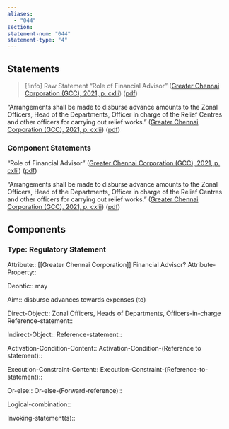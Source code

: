```yaml
---
aliases:
  - "044"
section: 
statement-num: "044"
statement-type: "4"
---
```

## Statements 
> [!info] Raw Statement
> “Role of Financial Advisor” ([Greater Chennai Corporation (GCC), 2021, p. cxlii](zotero://select/library/items/AZZSXLC8)) ([pdf](zotero://open-pdf/library/items/ZWDYK52D?page=142&annotation=INA6MFVK))

“Arrangements shall be made to disburse advance amounts to the Zonal Officers, Head of the Departments, Officer in charge of the Relief Centres and other officers for carrying out relief works.” ([Greater Chennai Corporation (GCC), 2021, p. cxlii](zotero://select/library/items/AZZSXLC8)) ([pdf](zotero://open-pdf/library/items/ZWDYK52D?page=142&annotation=RX5FID49)) 
> 

### Component Statements
“Role of Financial Advisor” ([Greater Chennai Corporation (GCC), 2021, p. cxlii](zotero://select/library/items/AZZSXLC8)) ([pdf](zotero://open-pdf/library/items/ZWDYK52D?page=142&annotation=INA6MFVK))

“Arrangements shall be made to disburse advance amounts to the Zonal Officers, Head of the Departments, Officer in charge of the Relief Centres and other officers for carrying out relief works.” ([Greater Chennai Corporation (GCC), 2021, p. cxlii](zotero://select/library/items/AZZSXLC8)) ([pdf](zotero://open-pdf/library/items/ZWDYK52D?page=142&annotation=RX5FID49)) 
## Components
### Type: Regulatory Statement
Attribute:: [[Greater Chennai Corporation]] Financial Advisor? 
Attribute-Property::

Deontic:: may

Aim:: disburse advances towards expenses (to)

Direct-Object:: Zonal Officers, Heads of Departments, Officers-in-charge
	Reference-statement::

Indirect-Object::
	Reference-statement::

Activation-Condition-Content::
	Activation-Condition-(Reference to statement)::

Execution-Constraint-Content::
	Execution-Constraint-(Reference-to-statement)::

Or-else::
	Or-else-(Forward-reference)::

Logical-combination::

Invoking-statement(s)::